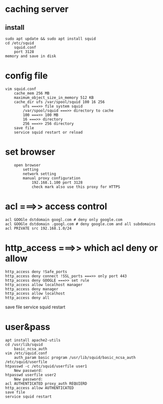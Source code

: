 # caching server

## install
	sudo apt update && sudo apt install squid
	cd /etc/squid
		squid.conf
		port 3128
	memory and save in disk

# config file
    vim squid.conf
		cache_mem 256 MB
		maximum_object_size_in_memory 512 KB
		cache_dir ufs /var/spool/squid 100 16 256
			ufs ===>> file system squid
			/var/spool/squid ===>> directory to cache
			100 ===>> 100 MB
			16 ===>> directory
			256 ===>> 256 directory
		save file
		service squid restart or reload

# set browser
		open browser
			setting
			network setting
			manual proxy configuration
				192.168.1.100 port 3128
				check mark also use this proxy for HTTPS

# acl ===>> access control
	acl GOOGle dstdomain googl.com # deny only google.com
	acl GOOGle dstdomain .googl.com # deny google.com and all subdomains
	acl PRIVATE src 192.168.1.0/24

# http_access ===>> which acl deny or allow
	http_access deny !Safe_ports	
	http_access deny connect !SSL_ports ===>> only port 443
	http_access deny GOOGLE ===>> set rule
	http_access allow localhost manager
	http_access deny manager
	http_access allow localhost
	http_access deny all
save file
service squid restart

# user&pass
	apt install apache2-utils
	cd /usr/lib/squid
		basic_ncsa_auth
	vim /etc/squid.conf
		auth_param basic program /usr/lib/squid/basic_ncsa_auth /etc/squid/userfile
	htpasswd -c /etc/squid/userfile user1
		New password:
	htpasswd userfile user2
		New password:
	acl AUTHENTICATED proxy_auth REQUIERD
	http_access allow AUTHENTICATED
	save file
	service squid restart
	


